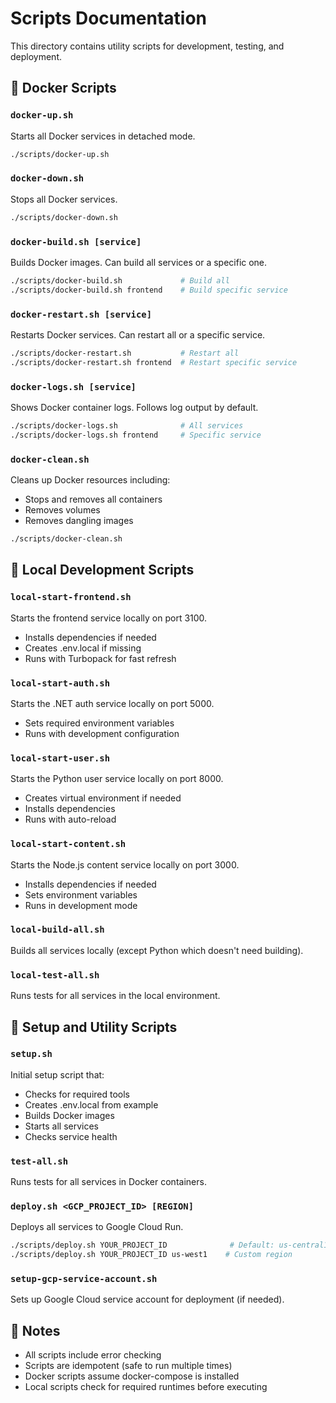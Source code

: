 # Scripts Documentation

This directory contains utility scripts for development, testing, and deployment.

## 🚀 Docker Scripts

### `docker-up.sh`
Starts all Docker services in detached mode.
```bash
./scripts/docker-up.sh
```

### `docker-down.sh`
Stops all Docker services.
```bash
./scripts/docker-down.sh
```

### `docker-build.sh [service]`
Builds Docker images. Can build all services or a specific one.
```bash
./scripts/docker-build.sh             # Build all
./scripts/docker-build.sh frontend    # Build specific service
```

### `docker-restart.sh [service]`
Restarts Docker services. Can restart all or a specific service.
```bash
./scripts/docker-restart.sh           # Restart all
./scripts/docker-restart.sh frontend  # Restart specific service
```

### `docker-logs.sh [service]`
Shows Docker container logs. Follows log output by default.
```bash
./scripts/docker-logs.sh              # All services
./scripts/docker-logs.sh frontend     # Specific service
```

### `docker-clean.sh`
Cleans up Docker resources including:
- Stops and removes all containers
- Removes volumes
- Removes dangling images
```bash
./scripts/docker-clean.sh
```

## 🏃 Local Development Scripts

### `local-start-frontend.sh`
Starts the frontend service locally on port 3100.
- Installs dependencies if needed
- Creates .env.local if missing
- Runs with Turbopack for fast refresh

### `local-start-auth.sh`
Starts the .NET auth service locally on port 5000.
- Sets required environment variables
- Runs with development configuration

### `local-start-user.sh`
Starts the Python user service locally on port 8000.
- Creates virtual environment if needed
- Installs dependencies
- Runs with auto-reload

### `local-start-content.sh`
Starts the Node.js content service locally on port 3000.
- Installs dependencies if needed
- Sets environment variables
- Runs in development mode

### `local-build-all.sh`
Builds all services locally (except Python which doesn't need building).

### `local-test-all.sh`
Runs tests for all services in the local environment.

## 🔧 Setup and Utility Scripts

### `setup.sh`
Initial setup script that:
- Checks for required tools
- Creates .env.local from example
- Builds Docker images
- Starts all services
- Checks service health

### `test-all.sh`
Runs tests for all services in Docker containers.

### `deploy.sh <GCP_PROJECT_ID> [REGION]`
Deploys all services to Google Cloud Run.
```bash
./scripts/deploy.sh YOUR_PROJECT_ID              # Default: us-central1
./scripts/deploy.sh YOUR_PROJECT_ID us-west1    # Custom region
```

### `setup-gcp-service-account.sh`
Sets up Google Cloud service account for deployment (if needed).

## 📝 Notes

- All scripts include error checking
- Scripts are idempotent (safe to run multiple times)
- Docker scripts assume docker-compose is installed
- Local scripts check for required runtimes before executing